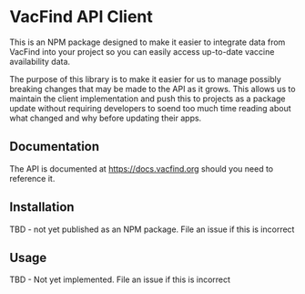 # VacFind API Client

This is an NPM package designed to make it easier to integrate data from VacFind into your project so you can easily access up-to-date vaccine availability data.

The purpose of this library is to make it easier for us to manage possibly breaking changes that may be made to the API as it grows. This allows us to maintain the client implementation and push this to projects as a package update without requiring developers to soend too much time reading about what changed and why before updating their apps.  

## Documentation
The API is documented at https://docs.vacfind.org should you need to reference it.

## Installation
TBD - not yet published as an NPM package. File an issue if this is incorrect

## Usage

TBD - Not yet implemented. File an issue if this is incorrect

